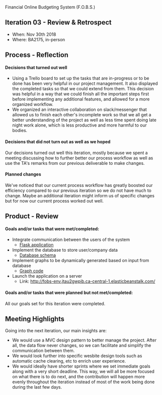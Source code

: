 Financial Online Budgeting System (F.O.B.S.)

## Iteration 03 - Review & Retrospect

 * When: Nov 30th 2018
 * Where: BA2175, in-person

## Process - Reflection

#### Decisions that turned out well

 * Using a Trello board to set up the tasks that are in-progress or to be done has been very helpful in our project management. It also displayed the completed tasks so that we could extend from them. This decision was helpful in a way that we could finish all the important steps first before implementing any additional features, and allowed for a more organized workflow.
 * We organized an interactive collaboration on slack/messenger that allowed us to finish each other's incomplete work so that we all get a better understanding of the project as well as less time spent doing late night work alone, which is less productive and more harmful to our bodies.
 
#### Decisions that did not turn out as well as we hoped

Our decisions turned out well this iteration, mostly because we spent a meeting discussing how to further better our process workflow as well as use the TA's remarks from our previous deliverable to make changes.

#### Planned changes

We've noticed that our current process workflow has greatly boosted our efficiency compared to our previous iteration so we do not have much to change. Maybe an additional iteration might inform us of specific changes but for now our current process worked out well. 

## Product - Review

#### Goals and/or tasks that were met/completed:

 * Integrate communication between the users of the system
   - [Flask application](app/app.py)
 * Implement the database to store user/company data
   - [Database schema](/deliverable/artifact/schema.md)
 * Implement graphs to be dynamically generated based on input from database
   - [Graph code](/app/static/js/graph.js)
 * Launch the application on a server
   - Link: http://fobs-env.jtau2gwpib.ca-central-1.elasticbeanstalk.com/

#### Goals and/or tasks that were planned but not met/completed:
 
 All our goals set for this iteration were completed.

## Meeting Highlights

Going into the next iteration, our main insights are:
 * We would use a MVC design pattern to better manage the project. After all, the data flow never changes, so we can facilitate and simplify the communication between them.
 * We would look further into specific wesbite design tools such as automatic cache clearing, etc to enrich user experience.
 * We would ideally have shorter sprints where we set immediate goals along with a very short deadline. This way, we will all be more focused on what there is to do next, and the contribution will happen more evenly throughout the iteration instead of most of the work being done during the last few days.
